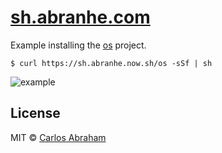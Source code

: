 # [sh.abranhe.com](https://sh.abranhe.com)

Example installing the [os](https://github.com/abranhe/os) project.

```
$ curl https://sh.abranhe.now.sh/os -sSf | sh
```

![example](https://cdn.abranhe.com/projects/sh/example.gif)

## License

MIT © [Carlos Abraham](https://github.com/abranhe)
